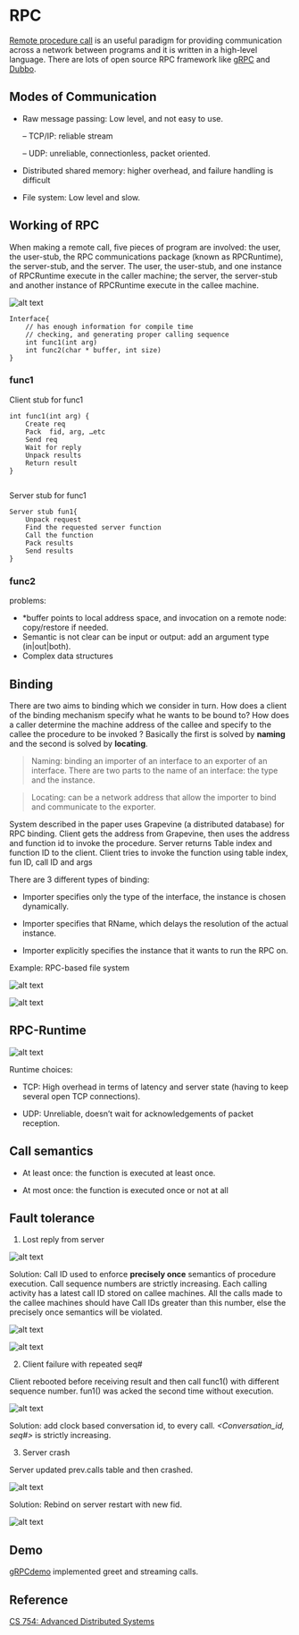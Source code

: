 # RPC

[Remote procedure call](/img/in-post/2019-11-18/RPC.pdf) is an useful paradigm for providing communication across a network between programs and it is written in a high-level language. There are lots of open source RPC framework like [gRPC](https://grpc.io/) and [Dubbo](https://dubbo.apache.org/en-us/).

## Modes of Communication

- Raw message passing: Low level, and not easy to use.
  
    – TCP/IP: reliable stream

    – UDP: unreliable, connectionless, packet oriented.

- Distributed shared memory: higher overhead, and failure handling is difficult

- File system: Low level and slow.
  
## Working of RPC

When making a remote call, five pieces of program are involved: the user, the user-stub, the RPC communications package (known as RPCRuntime), the server-stub, and the server. The user, the user-stub, and one instance of RPCRuntime execute in the caller machine; the server, the server-stub and another instance of RPCRuntime execute in the callee machine.

![alt text](/img/in-post/2019-11-18/rpc.jpg)

```
Interface{   	
    // has enough information for compile time    
 	// checking, and generating proper calling sequence
    int func1(int arg)
    int func2(char * buffer, int size)
}
```

### func1

Client stub for func1

```
int func1(int arg) {
    Create req
    Pack  fid, arg, …etc
    Send req
    Wait for reply
    Unpack results
    Return result
}
 
```

Server stub for func1

```
Server stub fun1{
	Unpack request
 	Find the requested server function
	Call the function
	Pack results
	Send results
}
```

### func2

problems:

- *buffer points to local address space, and invocation on a remote node: copy/restore if needed.
- Semantic is not clear can be input or output: add an argument type (in|out|both).
- Complex data structures

## Binding

There are two aims to binding which we consider in turn. How does a client of the binding mechanism specify what he wants to be bound to? How does a caller determine the machine address of the callee and specify to the callee the procedure to be invoked ? Basically the first is solved by **naming** and the second is solved by **locating**.

> Naming: binding an importer of an interface to an exporter of an interface. There are two parts to the name of an interface: the type and the instance.

> Locating: can be a network address that allow the importer to bind and communicate to the exporter.

System described in the paper uses Grapevine (a distributed database) for RPC binding. Client gets the address from Grapevine, then uses the address and function id to invoke the
procedure. Server returns Table index and function ID to the client. Client tries to invoke the function using table index, fun ID, call ID and args

There are 3 different types of binding:

- Importer specifies only the type of the interface, the instance is chosen dynamically. 

- Importer specifies that RName, which delays the resolution of the actual instance. 

- Importer explicitly specifies the instance that it wants to run the RPC on.


Example: RPC-based file system

![alt text](/img/in-post/2019-11-18/rpc-server.jpg)

![alt text](/img/in-post/2019-11-18/rpc-client.jpg)


## RPC-Runtime

![alt text](/img/in-post/2019-11-18/rpc-run.jpg)

Runtime choices:

- TCP: High overhead in terms of latency and server state (having to keep several open TCP connections).
  
- UDP: Unreliable, doesn’t wait for acknowledgements of packet reception.

## Call semantics

- At least once: the function is executed at least once.

- At most once: the function is executed once or not at all

## Fault tolerance

1. Lost reply from server

![alt text](/img/in-post/2019-11-18/rpc-lost.jpg) 

Solution: Call ID used to enforce **precisely once** semantics of procedure execution. Call sequence numbers are strictly increasing. Each calling activity has a latest call ID stored on callee machines. All the calls made to the callee machines should have Call IDs greater than this number, else the precisely once semantics will be violated.

![alt text](/img/in-post/2019-11-18/rpc-once.jpg) 

![alt text](/img/in-post/2019-11-18/rpc-onesolv.jpg) 

2. Client failure with repeated seq#

Client rebooted before receiving result and then call func1() with different sequence number. fun1() was acked the second time without execution.

![alt text](/img/in-post/2019-11-18/rpc-ack.jpg) 

Solution: add clock based conversation id, to every call. *<Conversation_id, seq#>* is strictly increasing.

3. Server crash

Server updated prev.calls table and then crashed.
 
![alt text](/img/in-post/2019-11-18/rpc-scrash.jpg) 

Solution: Rebind on server restart with new fid.

![alt text](/img/in-post/2019-11-18/rpc-scsolv.jpg)

## Demo

[gRPCdemo](https://github.com/faushine/gRPCdemo) implemented greet and streaming calls.

## Reference

[CS 754: Advanced Distributed Systems](https://cs.uwaterloo.ca/~alkiswan/Classes/CS754-19F/)

